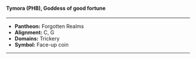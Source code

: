 #### Tymora (PHB), Goddess of good fortune
___

- **Pantheon:** Forgotten Realms
- **Alignment:** C, G
- **Domains:** Trickery
- **Symbol:** Face-up coin
___

